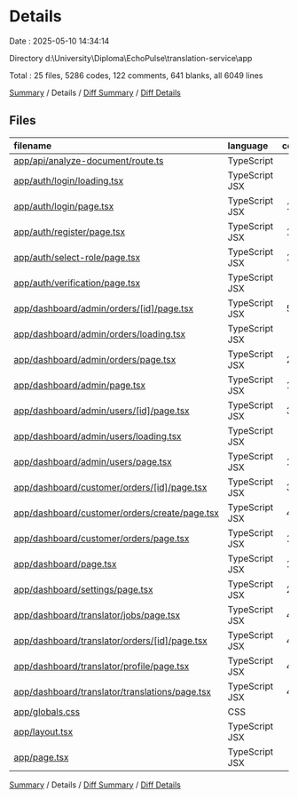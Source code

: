 # Details

Date : 2025-05-10 14:34:14

Directory d:\\University\\Diploma\\EchoPulse\\translation-service\\app

Total : 25 files,  5286 codes, 122 comments, 641 blanks, all 6049 lines

[Summary](results.md) / Details / [Diff Summary](diff.md) / [Diff Details](diff-details.md)

## Files
| filename | language | code | comment | blank | total |
| :--- | :--- | ---: | ---: | ---: | ---: |
| [app/api/analyze-document/route.ts](/app/api/analyze-document/route.ts) | TypeScript | 34 | 8 | 8 | 50 |
| [app/auth/login/loading.tsx](/app/auth/login/loading.tsx) | TypeScript JSX | 3 | 0 | 1 | 4 |
| [app/auth/login/page.tsx](/app/auth/login/page.tsx) | TypeScript JSX | 100 | 3 | 12 | 115 |
| [app/auth/register/page.tsx](/app/auth/register/page.tsx) | TypeScript JSX | 153 | 3 | 15 | 171 |
| [app/auth/select-role/page.tsx](/app/auth/select-role/page.tsx) | TypeScript JSX | 102 | 2 | 16 | 120 |
| [app/auth/verification/page.tsx](/app/auth/verification/page.tsx) | TypeScript JSX | 32 | 0 | 3 | 35 |
| [app/dashboard/admin/orders/\[id\]/page.tsx](/app/dashboard/admin/orders/%5Bid%5D/page.tsx) | TypeScript JSX | 572 | 18 | 75 | 665 |
| [app/dashboard/admin/orders/loading.tsx](/app/dashboard/admin/orders/loading.tsx) | TypeScript JSX | 3 | 0 | 1 | 4 |
| [app/dashboard/admin/orders/page.tsx](/app/dashboard/admin/orders/page.tsx) | TypeScript JSX | 247 | 10 | 36 | 293 |
| [app/dashboard/admin/page.tsx](/app/dashboard/admin/page.tsx) | TypeScript JSX | 144 | 5 | 26 | 175 |
| [app/dashboard/admin/users/\[id\]/page.tsx](/app/dashboard/admin/users/%5Bid%5D/page.tsx) | TypeScript JSX | 398 | 8 | 45 | 451 |
| [app/dashboard/admin/users/loading.tsx](/app/dashboard/admin/users/loading.tsx) | TypeScript JSX | 3 | 0 | 1 | 4 |
| [app/dashboard/admin/users/page.tsx](/app/dashboard/admin/users/page.tsx) | TypeScript JSX | 175 | 1 | 24 | 200 |
| [app/dashboard/customer/orders/\[id\]/page.tsx](/app/dashboard/customer/orders/%5Bid%5D/page.tsx) | TypeScript JSX | 328 | 3 | 41 | 372 |
| [app/dashboard/customer/orders/create/page.tsx](/app/dashboard/customer/orders/create/page.tsx) | TypeScript JSX | 460 | 9 | 59 | 528 |
| [app/dashboard/customer/orders/page.tsx](/app/dashboard/customer/orders/page.tsx) | TypeScript JSX | 143 | 1 | 13 | 157 |
| [app/dashboard/page.tsx](/app/dashboard/page.tsx) | TypeScript JSX | 173 | 0 | 15 | 188 |
| [app/dashboard/settings/page.tsx](/app/dashboard/settings/page.tsx) | TypeScript JSX | 251 | 8 | 37 | 296 |
| [app/dashboard/translator/jobs/page.tsx](/app/dashboard/translator/jobs/page.tsx) | TypeScript JSX | 473 | 16 | 53 | 542 |
| [app/dashboard/translator/orders/\[id\]/page.tsx](/app/dashboard/translator/orders/%5Bid%5D/page.tsx) | TypeScript JSX | 451 | 13 | 63 | 527 |
| [app/dashboard/translator/profile/page.tsx](/app/dashboard/translator/profile/page.tsx) | TypeScript JSX | 439 | 7 | 46 | 492 |
| [app/dashboard/translator/translations/page.tsx](/app/dashboard/translator/translations/page.tsx) | TypeScript JSX | 400 | 7 | 40 | 447 |
| [app/globals.css](/app/globals.css) | CSS | 90 | 0 | 5 | 95 |
| [app/layout.tsx](/app/layout.tsx) | TypeScript JSX | 26 | 0 | 4 | 30 |
| [app/page.tsx](/app/page.tsx) | TypeScript JSX | 86 | 0 | 2 | 88 |

[Summary](results.md) / Details / [Diff Summary](diff.md) / [Diff Details](diff-details.md)